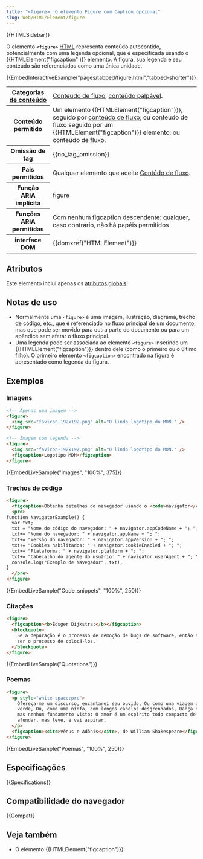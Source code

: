 ```yaml
---
title: "<figure>: O elemento Figure com Caption opcional"
slug: Web/HTML/Element/figure
---
```


{{HTMLSidebar}}

O elemento **`<figure>`** [HTML](/pt-BR/docs/Web/HTML) representa conteúdo autocontido, potencialmente com uma legenda opcional, que é especificada usando o {{HTMLElement("figcaption" )}} elemento. A figura, sua legenda e seu conteúdo são referenciados como uma única unidade.

{{EmbedInteractiveExample("pages/tabbed/figure.html","tabbed-shorter")}}

<table class="properties">
  <tbody>
    <tr>
      <th scope="row">
        <a href="/pt-BR/docs/Web/Guide/HTML/Content_categories"
          >Categorias de conteúdo</a
        >
      </th>
      <td>
        <a href="/pt-BR/docs/Web/Guide/HTML/Content_categories#flow_content"
          >Conteudo de fluxo</a
        >,
        <a href="/pt-BR/docs/Web/Guide/HTML/Content_categories#palpable_content"
          >conteúdo palpável</a
        >.
      </td>
    </tr>
    <tr>
      <th scope="row">Conteúdo permitido</th>
      <td>
        Um elemento {{HTMLElement("figcaption")}}, seguido por
        <a href="/pt-BR/docs/Web/Guide/HTML/Content_categories#flow_content"
          >conteúdo de fluxo</a
        >; ou conteúdo de fluxo seguido por um
        {{HTMLElement("figcaption")}} elemento; ou conteúdo de fluxo.
      </td>
    </tr>
    <tr>
      <th scope="row">Omissão de tag</th>
      <td>{{no_tag_omission}}</td>
    </tr>
    <tr>
      <th scope="row">Pais permitidos</th>
      <td>
        Qualquer elemento que aceite
        <a href="/pt-BR/docs/Web/Guide/HTML/Content_categories#flow_content"
          >Contúdo de fluxo</a
        >.
      </td>
    </tr>
    <tr>
      <th scope="row">Função ARIA implícita</th>
      <td>
        <a href="/pt-BR/docs/Web/Accessibility/ARIA/Roles/Figure_Role"
          >figure</a
        >
      </td>
    </tr>
    <tr>
      <th scope="row">Funções ARIA permitidas</th>
      <td>
        Com nenhum
        <a href="/pt-BR/docs/Web/HTML/Element/figcaption">figcaption </a
        >descendente:
        <a href="https://www.w3.org/TR/html-aria/#dfn-any-role">qualquer</a>,
        caso contrário, não há papéis permitidos
      </td>
    </tr>
    <tr>
      <th scope="row">interface DOM</th>
      <td>{{domxref("HTMLElement")}}</td>
    </tr>
  </tbody>
</table>

## Atributos

Este elemento inclui apenas os [atributos globais](/pt-BR/docs/Web/HTML/Global_attributes).

## Notas de uso

- Normalmente uma `<figure>` é uma imagem, ilustração, diagrama, trecho de código, etc., que é referenciado no fluxo principal de um documento, mas que pode ser movido para outra parte do documento ou para um apêndice sem afetar o fluxo principal.
- Uma legenda pode ser associada ao elemento `<figure>` inserindo um {{HTMLElement("figcaption")}} dentro dele (como o primeiro ou o último filho). O primeiro elemento `<figcaption>` encontrado na figura é apresentado como legenda da figura.

## Exemplos

### Imagens

```html
<!-- Apenas uma imagem -->
<figure>
  <img src="favicon-192x192.png" alt="O lindo logotipo do MDN." />
</figure>

<!-- Imagem com legenda -->
<figure>
  <img src="favicon-192x192.png" alt="O lindo logotipo do MDN." />
  <figcaption>Logotipo MDN</figcaption>
</figure>
```

{{EmbedLiveSample("Images", "100%", 375)}}

### Trechos de codigo

```html
<figure>
  <figcaption>Obtenha detalhes do navegador usando o <code>navigator</code>.</figcaption>
  <pre>
function NavigatorExample() {
  var txt;
  txt = "Nome do código do navegador: " + navigator.appCodeName + "; ";
  txt+= "Nome do navegador: " + navigator.appName + "; ";
  txt+= "Versão do navegador: " + navigator.appVersion + "; ";
  txt+= "Cookies habilitados: " + navigator.cookieEnabled + "; ";
  txt+= "Plataforma: " + navigator.platform + "; ";
  txt+= "Cabeçalho do agente do usuário: " + navigator.userAgent + "; ";
  console.log("Exemplo de Navegador", txt);
}
  </pre>
</figure>
```

{{EmbedLiveSample("Code_snippets", "100%", 250)}}

### Citações

```html
<figure>
  <figcaption><b>Edsger Dijkstra:</b></figcaption>
  <blockquote>
    Se a depuração é o processo de remoção de bugs de software, então a programação deve
    ser o processo de colocá-los.
  </blockquote>
</figure>
```

{{EmbedLiveSample("Quotations")}}

### Poemas

```html
<figure>
  <p style="white-space:pre">
    Ofereça-me um discurso, encantarei seu ouvido, Ou como uma viagem de fadas sobre o
    verde, Ou, como uma ninfa, com longos cabelos desgrenhados, Dança na areia, e
    mas nenhum fundamento visto: O amor é um espírito todo compacto de fogo, Não grosseiro para
    afundar, mas leve, e vai aspirar.
  </p>
  <figcaption><cite>Vênus e Adônis</cite>, de William Shakespeare</figcaption>
</figure>
```

{{EmbedLiveSample("Poemas", "100%", 250)}}

## Especificações

{{Specifications}}

## Compatibilidade do navegador

{{Compat}}

## Veja também

- O elemento {{HTMLElement("figcaption")}}.
